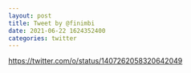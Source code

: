 ```yaml
--- 
layout: post 
title: Tweet by @finimbi 
date: 2021-06-22 1624352400 
categories: twitter 
--- 
```

https://twitter.com/o/status/1407262058320642049